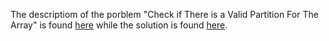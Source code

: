 The descriptiom of the porblem "Check if There is a Valid Partition For The Array" is found [here](https://leetcode.com/problems/check-if-there-is-a-valid-partition-for-the-array/description/) while the solution is found [here]().